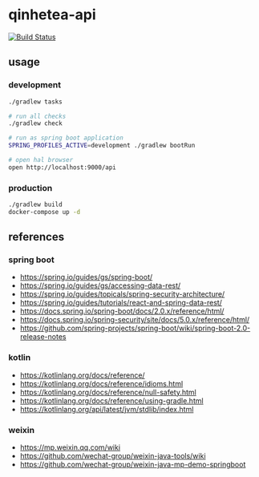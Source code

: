 # qinhetea-api

[![Build Status][build-badge]][build-status]

## usage

### development

```bash
./gradlew tasks

# run all checks
./gradlew check

# run as spring boot application
SPRING_PROFILES_ACTIVE=development ./gradlew bootRun

# open hal browser
open http://localhost:9000/api
```

### production

```bash
./gradlew build
docker-compose up -d
```

## references

### spring boot

- <https://spring.io/guides/gs/spring-boot/>
- <https://spring.io/guides/gs/accessing-data-rest/>
- <https://spring.io/guides/topicals/spring-security-architecture/>
- <https://spring.io/guides/tutorials/react-and-spring-data-rest/>
- <https://docs.spring.io/spring-boot/docs/2.0.x/reference/html/>
- <https://docs.spring.io/spring-security/site/docs/5.0.x/reference/html/>
- <https://github.com/spring-projects/spring-boot/wiki/spring-boot-2.0-release-notes>

### kotlin

- <https://kotlinlang.org/docs/reference/>
- <https://kotlinlang.org/docs/reference/idioms.html>
- <https://kotlinlang.org/docs/reference/null-safety.html>
- <https://kotlinlang.org/docs/reference/using-gradle.html>
- <https://kotlinlang.org/api/latest/jvm/stdlib/index.html>

### weixin

- <https://mp.weixin.qq.com/wiki>
- <https://github.com/wechat-group/weixin-java-tools/wiki>
- <https://github.com/wechat-group/weixin-java-mp-demo-springboot>

[build-badge]: https://img.shields.io/travis/airt/qinhetea-api.svg
[build-status]: https://travis-ci.org/airt/qinhetea-api
